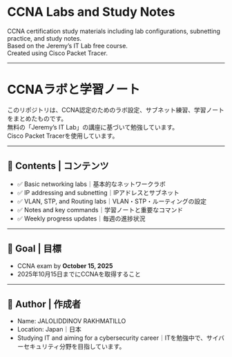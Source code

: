 # CCNA Labs and Study Notes  
CCNA certification study materials including lab configurations, subnetting practice, and study notes.  
Based on the Jeremy’s IT Lab free course.  
Created using Cisco Packet Tracer.

---

# CCNAラボと学習ノート  
このリポジトリは、CCNA認定のためのラボ設定、サブネット練習、学習ノートをまとめたものです。  
無料の「Jeremy’s IT Lab」の講座に基づいて勉強しています。  
Cisco Packet Tracerを使用しています。

---

## 🔧 Contents | コンテンツ

- ✅ Basic networking labs｜基本的なネットワークラボ  
- ✅ IP addressing and subnetting｜IPアドレスとサブネット  
- ✅ VLAN, STP, and Routing labs｜VLAN・STP・ルーティングの設定  
- ✅ Notes and key commands｜学習ノートと重要なコマンド  
- ✅ Weekly progress updates｜毎週の進捗状況

---

## 🎯 Goal | 目標

- CCNA exam by **October 15, 2025**
- 2025年10月15日までにCCNAを取得すること

---

## 🧠 Author | 作成者

- Name: JALOLIDDINOV RAKHMATILLO
- Location: Japan｜日本
- Studying IT and aiming for a cybersecurity career｜ITを勉強中で、サイバーセキュリティ分野を目指しています。
